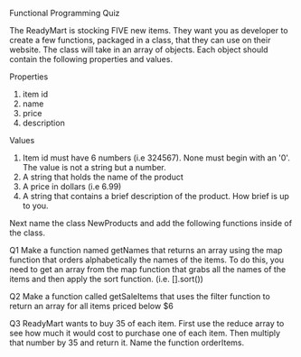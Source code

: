 Functional Programming Quiz

The ReadyMart is stocking FIVE new items. They want you as developer to create a few functions, packaged in a class, that they can use on their website. The class will take in an array of objects. Each object should contain the following properties and values.

Properties
1) item id
2) name
3) price
4) description

Values
1) Item id must have 6 numbers (i.e 324567). None must begin with an '0'. The value is not a string but a number.
2) A string that holds the name of the product
3) A price in dollars (i.e 6.99)
4) A string that contains a brief description of the product. How brief is up to you.

Next name the class NewProducts and add the following functions inside of the class.

Q1
Make a function named getNames that returns an array using the map function that orders alphabetically the names of the items. To do this, you need to get an array from the map function that grabs all the names of the items and then apply the sort function.
(i.e. [].sort())

Q2
Make a function called getSaleItems that uses the filter function to return an array for all items priced below $6

Q3
ReadyMart wants to buy 35 of each item. First use the reduce array to see how much it would cost to purchase one of each item. Then multiply that number by 35 and return it. Name the function orderItems.
